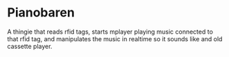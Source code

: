 # Pianobaren

A thingie that reads rfid tags, starts mplayer playing music connected to that rfid tag, and manipulates the music in realtime so it sounds like and old cassette player.

